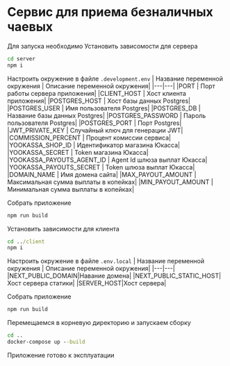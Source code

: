 # Сервис для приема безналичных чаевых
Для запуска необходимо
Установить зависомости для сервера
```cmd
cd server
npm i
```

Настроить окружение в файле ```.development.env```
| Название переменной окружения | Описание переменной окружения|
|---|---|
|PORT |	Порт работы сервера приложения|
|CLIENT_HOST |	Хост клиента приложения|
|POSTGRES_HOST |	Хост базы данных Postgres|
|POSTGRES_USER |	Имя пользователя Postgres|
|POSTGRES_DB |	Название базы данных Postgres|
|POSTGRES_PASSWORD |	Пароль пользователя Postgres|
|POSTGRES_PORT |	Порт Postgres|
|JWT_PRIVATE_KEY |	Случайный ключ для генерации JWT|
|COMMISSION_PERCENT |	Процент комиссии сервиса|
|YOOKASSA_SHOP_ID |	Идентификатор магазина Юкасса|
|YOOKASSA_SECRET |	Token магазина Юкасса|
|YOOKASSA_PAYOUTS_AGENT_ID |	Agent Id шлюза выплат Юкасса|
|YOOKASSA_PAYOUTS_SECRET |	Token шлюза выплат Юкасса|
|DOMAIN_NAME |	Имя домена сайта|
|MAX_PAYOUT_AMOUNT |	Максимальная сумма выплаты в копейках|
|MIN_PAYOUT_AMOUNT |	Минимальная сумма выплаты в копейках|

Собрать приложение
```cmd
npm run build
```
Установить зависимости для клиента
```cmd
cd ../client
npm i
```
Настроить окружение в файле ```.env.local```
| Название переменной окружения | Описание переменной окружения|
|---|---|
|NEXT_PUBLIC_DOMAIN|Навание домена|
|NEXT_PUBLIC_STATIC_HOST|Хост сервера статики|
|SERVER_HOST|Хост сервера|

Собрать приложение

```cmd
npm run build
```

Перемещаемся в корневую директорию и запускаем сборку
```cmd
cd ..
docker-compose up --build
```
Приложение готово к эксплуатации
